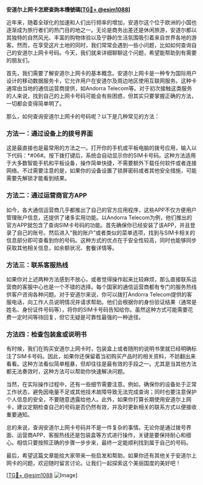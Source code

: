 **安道尔上网卡怎麽查詢本機號碼[[TG💪+ @esim1088](https://t.me/s/esim1088)]**

近年来，随着全球化的加速和人们出行频率的增加，安道尔这个位于欧洲的小国也逐渐成为旅行者们的热门目的地之一。无论是商务出差还是休闲旅游，安道尔都以其独特的自然风光、丰富的购物体验以及宁静的生活氛围吸引着来自世界各地的游客。然而，在享受这片土地的同时，我们常常会遇到一些小问题，比如如何查询自己的安道尔上网卡号码。今天，我们就来详细聊聊这个问题，希望能帮助到有需要的朋友们。

首先，我们需要了解安道尔上网卡的基本概念。安道尔上网卡是一种专为国际用户设计的移动数据服务卡，它允许用户在安道尔及周边地区使用互联网服务。这种卡通常由当地的通信运营商提供，如Andorra Telecom等。对于初次接触这类服务的人来说，找到自己的上网卡号码可能会有些困惑，但其实只要掌握正确的方法，一切都会变得简单明了。

那么，如何查询安道尔上网卡的号码呢？以下是几种常见的方法：

### 方法一：通过设备上的拨号界面

这是最直接也是最常用的方法之一。打开你的手机或平板电脑的拨号应用，输入以下代码：*#06#。按下拨打键后，系统会自动显示你的SIM卡号码。这种方法适用于大多数智能手机和平板设备，操作简单快捷，不需要额外下载任何软件或者连接网络。不过需要注意的是，如果你的设备设置了锁屏密码或者其他安全措施，可能需要先解锁才能看到结果。

### 方法二：通过运营商官方APP

如今，各大通信运营商几乎都推出了自己的官方应用程序，这些APP不仅方便用户管理账户信息，还提供了诸多实用功能。以Andorra Telecom为例，他们推出的官方APP就包含了查询SIM卡号码的功能。首先确保你已经安装了该APP，并且登录了自己的账号。然后进入“我的账户”或者类似的菜单选项，找到与SIM卡相关的信息部分即可查看到你的号码。这种方式的优点在于安全性较高，同时也能够同步获取其他相关信息，如余额状况、套餐详情等。

### 方法三：联系客服热线

如果你对上述两种方法感到不放心，或者觉得操作起来比较麻烦，那么直接联系运营商的客服中心也是一个不错的选择。每个国家的通信运营商都有专门的服务热线供客户咨询各种问题。对于安道尔来说，你可以拨打Andorra Telecom提供的客服电话，向工作人员说明情况并请求帮助。他们会根据你的身份验证结果（通常是姓名、身份证件号码等），将你的SIM卡号码告知给你。虽然这种方式可能需要花费一定时间等待回复，但它无疑是可靠性最强的一种途径。

### 方法四：检查包装盒或说明书

有时候，我们在购买安道尔上网卡时，包装盒上或者随附的说明书里就已经明确标注了SIM卡号码。因此，如果你还保留着当初购买产品时的相关资料，不妨翻出来看看。这种方法看似简单粗暴，但却往往是最有效的手段之一。尤其是当其他方法都无法奏效时，这种方法可以帮助你快速解决问题。

当然，在实际操作过程中，还有一些细节需要注意。例如，确保你的设备处于正常工作状态，避免因电量不足或其他技术故障导致无法完成查询；同时也要注意保护个人信息的安全，不要随意透露给他人。此外，如果你打算长期使用安道尔上网卡，建议定期检查自己的号码是否仍然有效，并及时更新相关的联系方式以便接收重要通知。

总的来说，查询安道尔上网卡号码并不是一件复杂的事情。无论你是通过拨号界面、运营商APP、客服热线还是包装盒等方式进行操作，关键是要保持耐心和细心。相信只要按照正确的步骤一步步来，最终一定能顺利找到属于自己的号码。

最后，希望这篇文章能给大家带来一些启发和帮助。如果你还有其他关于安道尔上网卡的问题，欢迎随时留言讨论。让我们一起探索这个美丽国度的美好吧！

[[TG💪+ @esim1088](https://t.me/s/esim1088) ![Image](https://i.postimg.cc/4NQfJmqS/Snipaste-2025-05-13-00-14-12.png)]